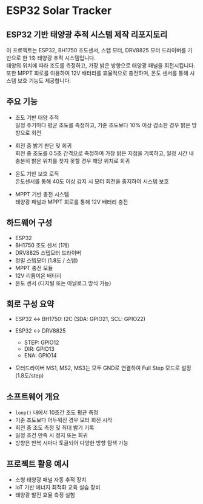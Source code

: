 # ESP32 Solar Tracker

## ESP32 기반 태양광 추적 시스템 제작 리포지토리

이 프로젝트는 ESP32, BH1750 조도센서, 스텝 모터, DRV8825 모터 드라이버를 기반으로 한 1축 태양광 추적 시스템입니다.  
태양의 위치에 따라 조도를 측정하고, 가장 밝은 방향으로 태양광 패널을 회전시킵니다. 또한 MPPT 회로를 이용하여 12V 배터리를 효율적으로 충전하며, 온도 센서를 통해 시스템 보호 기능도 제공합니다.

## 주요 기능

- 조도 기반 태양 추적  
  일정 주기마다 평균 조도를 측정하고, 기준 조도보다 10% 이상 감소한 경우 밝은 방향으로 회전

- 회전 중 밝기 판단 및 회귀  
  회전 중 조도를 0.5초 간격으로 측정하여 가장 밝은 지점을 기록하고, 일정 시간 내 충분히 밝은 위치를 찾지 못할 경우 해당 위치로 회귀

- 온도 기반 보호 로직  
  온도센서를 통해 40도 이상 감지 시 모터 회전을 중지하여 시스템 보호

- MPPT 기반 충전 시스템  
  태양광 패널과 MPPT 회로를 통해 12V 배터리 충전

## 하드웨어 구성

- ESP32
- BH1750 조도 센서 (1개)
- DRV8825 스텝모터 드라이버
- 정밀 스텝모터 (1.8도 / 스텝)
- MPPT 충전 모듈
- 12V 리튬이온 배터리
- 온도 센서 (디지털 또는 아날로그 방식 가능)

## 회로 구성 요약

- ESP32 ↔ BH1750: I2C (SDA: GPIO21, SCL: GPIO22)
- ESP32 ↔ DRV8825  
  - STEP: GPIO12  
  - DIR: GPIO13  
  - ENA: GPIO14

- 모터드라이버 MS1, MS2, MS3는 모두 GND로 연결하여 Full Step 모드로 설정 (1.8도/step)

## 소프트웨어 개요

- `loop()` 내에서 10초간 조도 평균 측정  
- 기준 조도보다 어두워진 경우 모터 회전 시작  
- 회전 중 조도 측정 및 최대 밝기 기록  
- 일정 조건 만족 시 정지 또는 회귀  
- 방향은 반복 시마다 토글되어 다양한 방향 탐색 가능

## 프로젝트 활용 예시

- 소형 태양광 패널 자동 추적 장치
- IoT 기반 에너지 최적화 교육 실습 장비
- 태양광 발전 효율 측정 실험

